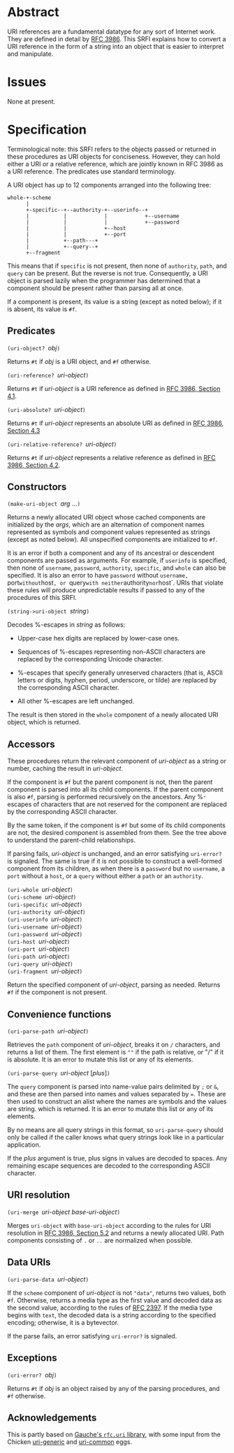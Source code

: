 # Abstract

URI references are a fundamental datatype for any sort of Internet work.
They are defined in detail by [RFC 3986](https://tools.ietf.org/html/rfc3986).
This SRFI explains how to convert a URI reference in the form of a string
into an object that is easier to interpret and manipulate.

# Issues

None at present.

# Specification

Terminological note: this SRFI refers to the objects passed or
returned in these procedures as URI objects for conciseness.
However, they can hold either a URI or a relative reference,
which are jointly known in RFC 3986 as a URI reference.
The predicates use standard terminology.

A URI object has up to 12 components arranged into the following tree:

```
whole-+-scheme
      |
      +-specific--+--authority-+--userinfo--+
      |           |            |            +--username
      |           |            |            +--password
      |           |            +--host
      |           |            +--port
      |           +--path---+
      |           +--query--+
      +--fragment
```
This means that if `specific` is not present, then none of
`authority`, `path`, and `query` can be present.
But the reverse is not true.  Consequently, a URI object is
parsed lazily when the programmer has determined that
a component should be present rather than parsing all at once.

If a component is present, its value is a string
(except as noted below);
if it is absent, its value is `#f`.

## Predicates

`(uri-object? `*obj*`)`

Returns `#t` if *obj* is a URI object, and `#f` otherwise.

`(uri-reference? `*uri-object*`)`

Returns `#t` if *uri-object* is a URI reference
as defined in [RFC 3986, Section 4.1](https://tools.ietf.org/html/rfc3986#section-4.1).

`(uri-absolute? `*uri-object*`)`

Returns `#t` if *uri-object* represents an absolute URI
as defined in [RFC 3986, Section 4.3](https://tools.ietf.org/html/rfc3986#section-4.3)

`(uri-relative-reference? `*uri-object*`)`

Returns `#t` if *uri-object* represents a relative reference
as defined in [RFC 3986, Section 4.2](https://tools.ietf.org/html/rfc3986#section-4.2).

## Constructors

`(make-uri-object `*arg* ...`)`

Returns a newly allocated URI object whose cached components are
initialized by the *args*, which are an alternation of
component names represented as symbols and component
values represented as strings (except as noted below).
All unspecified components are initialized to `#f`.

It is an error if both a component and any of its ancestral
or descendent components are passed as arguments.
For example, if `userinfo` is specified, then none of
`username`, `password`, `authority`, `specific`, and `whole` can also be specified.
It is also an error to have `password` without `username, `port` without `host`,
or `query` with neither `authority` nor `host`.
URIs that violate these rules will produce unpredictable results
if passed to any of the procedures of this SRFI.

`(string->uri-object `*string*`)`

Decodes %-escapes in *string* as follows:

 * Upper-case hex digits are replaced by lower-case ones.
 
 * Sequences of %-escapes representing
   non-ASCII characters are replaced by the corresponding
   Unicode character.
   
 * %-escapes that specify generally unreserved characters
   (that is, ASCII letters or digits, hyphen, period,
   underscore, or tilde) are replaced by the
   corresponding ASCII character.
   
 * All other %-escapes are left unchanged.

The result is then stored in the `whole` component
of a newly allocated URI object, which is returned.

## Accessors
 
 These procedures return the relevant component
 of *uri-object* as a string or number,
 caching the result in *uri-object*.
 
 If the component is `#f` but the parent component
 is not, then the parent component is parsed into all
 its child components.  If the parent component is also
 `#f`, parsing is performed recursively on the ancestors.
 Any %-escapes of characters that are not reserved
 for the component are replaced by the corresponding ASCII
 character.
 
 By the same token, if the
 component is `#f` but some of its child components
 are not, the desired component is assembled from them.
 See the tree above to understand the parent-child
 relationships. 

 If parsing fails, *uri-object* is unchanged,
 and an error satisfying `uri-error?` is signaled.
 The same is true if it is not possible to construct
 a well-formed component from its children, as when
 there is a `password` but no `username`, a `port`
 without a `host`, or a `query` without either a `path`
 or an `authority`.

`(uri-whole `*uri-object*`)`  
`(uri-scheme `*uri-object*`)`  
`(uri-specific `*uri-object*`)`  
`(uri-authority `*uri-object*`)`  
`(uri-userinfo `*uri-object*`)`  
`(uri-username `*uri-object*`)`  
`(uri-password `*uri-object*`)`  
`(uri-host `*uri-object*`)`  
`(uri-port `*uri-object*`)`  
`(uri-path `*uri-object*`)`  
`(uri-query `*uri-object*`)`  
`(uri-fragment `*uri-object*`)`

Return the specified component of *uri-object*,
parsing as needed.  Returns `#f` if the component
is not present.

## Convenience functions

`(uri-parse-path `*uri-object*`)`

Retrieves the `path` component of *uri-object*,
breaks it on `/` characters, and returns a list of them.
The first element is `""` if the path is relative,
or "/" if it is absolute.
It is an error to mutate this list or any of its elements.
  
`(uri-parse-query `*uri-object* [*plus*]`)`

The `query` component is parsed into name-value
pairs delimited by `;` or `&`, and these are
then parsed into names and values separated by `=`.
These are then used to construct an alist
where the names are symbols and the values are string.
which is returned.
It is an error to mutate this list or any of its elements.

By no means are all query strings in this format,
so `uri-parse-query` should only be called
if the caller knows what query strings look like
in a particular application.

If the *plus* argument is true, plus signs
in values are decoded to spaces.
Any remaining escape sequences are decoded
to the corresponding ASCII character.

## URI resolution

`(uri-merge `*uri-object base-uri-object*`)`

Merges `uri-object` with `base-uri-object`
according to the rules for URI resolution
in [RFC 3986, Section 5.2](https://tools.ietf.org/html/rfc3986#section-5.2)
and returns a newly allocated URI.
Path components consisting of `.` or `..`
are normalized when possible.

## Data URIs

`(uri-parse-data `*uri-object*`)`

If the `scheme` component of *uri-object*
is not `"data"`, returns two values, both `#f`.
Otherwise, returns a media type as the first value
and decoded data as the second value, according
to the rules of [RFC 2397](https://tools.ietf.org/html/rfc2397).
If the media type begins with `text`, the decoded data
is a string according to the specified encoding;
otherwise, it is a bytevector.

If the parse fails, an error satisfying `uri-error?` is signaled.

## Exceptions

`(uri-error? `*obj*`)`

Returns `#t` if *obj* is an object raised by any of the
parsing procedures, and `#f` otherwise.

## Acknowledgements

This is partly based on
[Gauche's `rfc.uri` library](http://practical-scheme.net/gauche/man/gauche-refe/URI-parsing-and-construction.html#URI-parsing-and-construction),
with some input from the Chicken [uri-generic](http://wiki.call-cc.org/eggref/5/uri-generic) and
[uri-common](http://wiki.call-cc.org/eggref/5/uri-common) eggs.
